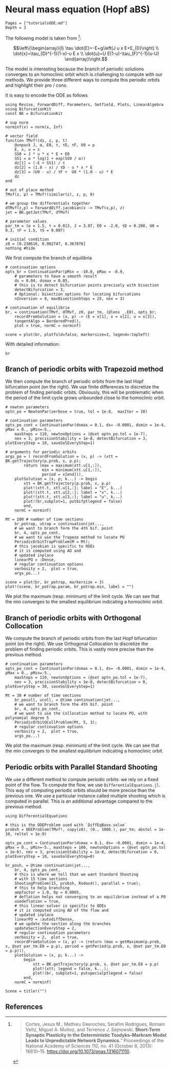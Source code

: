 # Neural mass equation (Hopf aBS)

```@contents
Pages = ["tutorialsODE.md"]
Depth = 3
```

The following model is taken from [^Cortes]:

$$\left\{\begin{array}{l}
\tau \dot{E}=-E+g\left(J u x E+E_{0}\right) \\
\dot{x}=\tau_{D}^{-1}(1-x)-u E x \\
\dot{u}=U E(1-u)-\tau_{F}^{-1}(u-U)
\end{array}\right.$$


The model is interesting because the branch of periodic solutions converges to an homoclinic orbit which is challenging to compute with our methods. We provide three different ways to compute this periodic orbits and highlight their pro / cons.

It is easy to encode the ODE as follows

```@example TUTODE
using Revise, ForwardDiff, Parameters, Setfield, Plots, LinearAlgebra
using BifurcationKit
const BK = BifurcationKit

# sup norm
norminf(x) = norm(x, Inf)

# vector field
function TMvf!(dz, z, p, t)
	@unpack J, α, E0, τ, τD, τF, U0 = p
	E, x, u = z
	SS0 = J * u * x * E + E0
	SS1 = α * log(1 + exp(SS0 / α))
	dz[1] = (-E + SS1) / τ
	dz[2] =	(1.0 - x) / τD - u * x * E
	dz[3] = (U0 - u) / τF +  U0 * (1.0 - u) * E
	dz
end

# out of place method
TMvf(z, p) = TMvf!(similar(z), z, p, 0)

# we group the differentials together
dTMvf(z,p) = ForwardDiff.jacobian(x -> TMvf(x,p), z)
jet = BK.getJet(TMvf, dTMvf)

# parameter values
par_tm = (α = 1.5, τ = 0.013, J = 3.07, E0 = -2.0, τD = 0.200, U0 = 0.3, τF = 1.5, τS = 0.007)

# initial condition
z0 = [0.238616, 0.982747, 0.367876]
nothing #hide
```

We first compute the branch of equilibria

```@example TUTODE
# continuation options
opts_br = ContinuationPar(pMin = -10.0, pMax = -0.9,
	# parameters to have a smooth result
	ds = 0.04, dsmax = 0.05,
	# this is to detect bifurcation points precisely with bisection
	detectBifurcation = 3,
	# Optional: bisection options for locating bifurcations
	nInversion = 8, maxBisectionSteps = 25, nev = 3)

# continuation of equilibria
br, = continuation(TMvf, dTMvf, z0, par_tm, (@lens _.E0), opts_br;
	recordFromSolution = (x, p) -> (E = x[1], x = x[2], u = x[3]),
	tangentAlgo = BorderedPred(),
	plot = true, normC = norminf)

scene = plot(br, plotfold=false, markersize=3, legend=:topleft)
```

With detailed information:

```@example TUTODE
br
```

## Branch of periodic orbits with Trapezoid method

We then compute the branch of periodic orbits from the last Hopf bifurcation point (on the right). We use finite differences to discretize the problem of finding periodic orbits. Obviously, this will be problematic when the period of the limit cycle grows unbounded close to the homoclinic orbit.

```@example TUTODE
# newton parameters
optn_po = NewtonPar(verbose = true, tol = 1e-8,  maxIter = 10)

# continuation parameters
opts_po_cont = ContinuationPar(dsmax = 0.1, ds= -0.0001, dsmin = 1e-4, pMax = 0., pMin=-5.,
	maxSteps = 110, newtonOptions = (@set optn_po.tol = 1e-7),
	nev = 3, precisionStability = 1e-8, detectBifurcation = 3, plotEveryStep = 10, saveSolEveryStep=1)

# arguments for periodic orbits
args_po = (	recordFromSolution = (x, p) -> (xtt = BK.getTrajectory(p.prob, x, p.p);
		return (max = maximum(xtt.u[1,:]),
				min = minimum(xtt.u[1,:]),
				period = x[end])),
	plotSolution = (x, p; k...) -> begin
		xtt = BK.getTrajectory(p.prob, x, p.p)
		plot!(xtt.t, xtt.u[1,:]; label = "E", k...)
		plot!(xtt.t, xtt.u[2,:]; label = "x", k...)
		plot!(xtt.t, xtt.u[3,:]; label = "u", k...)
		plot!(br,subplot=1, putbifptlegend = false)
		end,
	normC = norminf)

Mt = 200 # number of time sections
	br_potrap, utrap = continuation(jet...,
	# we want to branch form the 4th bif. point
	br, 4, opts_po_cont,
	# we want to use the Trapeze method to locate PO
	PeriodicOrbitTrapProblem(M = Mt);
	# this jacobian is specific to ODEs
	# it is computed using AD and
	# updated inplace
	linearPO = :Dense,
	# regular continuation options
	verbosity = 2,	plot = true,
	args_po...)

scene = plot(br, br_potrap, markersize = 3)
plot!(scene, br_potrap.param, br_potrap.min, label = "")
```


We plot the maximum (resp. minimum) of the limit cycle. We can see that the min converges to the smallest equilibrium indicating a homoclinic orbit.

## Branch of periodic orbits with Orthogonal Collocation

We compute the branch of periodic orbits from the last Hopf bifurcation point (on the right). We use Orthogonal Collocation to discretize the problem of finding periodic orbits. This is vastly more precise than the previous method.

```@example TUTODE
# continuation parameters
opts_po_cont = ContinuationPar(dsmax = 0.1, ds= -0.0001, dsmin = 1e-4, pMax = 0., pMin=-5.,
	maxSteps = 110, newtonOptions = (@set optn_po.tol = 1e-7),
	nev = 3, precisionStability = 1e-8, detectBifurcation = 0, plotEveryStep = 30, saveSolEveryStep=1)

Mt = 30 # number of time sections
	br_pocoll, ucoll, = @time continuation(jet...,
	# we want to branch form the 4th bif. point
	br, 4, opts_po_cont,
	# we want to use the Collocation method to locate PO, with polynomial degree 5
	PeriodicOrbitOCollProblem(Mt, 5, 3);
	# regular continuation options
	verbosity = 2,	plot = true,
	args_po...)
```


We plot the maximum (resp. minimum) of the limit cycle. We can see that the min converges to the smallest equilibrium indicating a homoclinic orbit.

## Periodic orbits with Parallel Standard Shooting

We use a different method to compute periodic orbits: we rely on a fixed point of the flow. To compute the flow, we use `DifferentialEquations.jl`. This way of computing periodic orbits should be more precise than the previous one. We use a particular instance called multiple shooting which is computed in parallel. This is an additional advantage compared to the previous method.

```@example TUTODE
using DifferentialEquations

# this is the ODEProblem used with `DiffEqBase.solve`
probsh = ODEProblem(TMvf!, copy(z0), (0., 1000.), par_tm; abstol = 1e-10, reltol = 1e-9)

opts_po_cont = ContinuationPar(dsmax = 0.1, ds= -0.0001, dsmin = 1e-4, pMax = 0., pMin=-5., maxSteps = 100, newtonOptions = (@set optn_po.tol = 1e-6), nev = 3, precisionStability = 1e-8, detectBifurcation = 0, plotEveryStep = 10, saveSolEveryStep=0)

br_posh, = @time continuation(jet...,
	br, 4, opts_po_cont,
	# this is where we tell that we want Standard Shooting
	# with 15 time sections
	ShootingProblem(15, probsh, Rodas4(), parallel = true);
	# this to help branching
	ampfactor = 1.0, δp = 0.0005,
	# deflation helps not converging to an equilibrium instead of a PO
	usedeflation = true,
	# this linear solver is specific to ODEs
	# it is computed using AD of the flow and
	# updated inplace
	linearPO = :autodiffDense,
	# we update the section along the branches
	updateSectionEveryStep = 2,
	# regular continuation parameters
	verbosity = 2,	plot = true,
	recordFromSolution = (x, p) -> (return (max = getMaximum(p.prob, x, @set par_tm.E0 = p.p), period = getPeriod(p.prob, x, @set par_tm.E0 = p.p))),
	plotSolution = (x, p; k...) ->
		begin
			xtt = BK.getTrajectory(p.prob, x, @set par_tm.E0 = p.p)
			plot!(xtt; legend = false, k...);
			plot!(br, subplot=1, putspecialptlegend = false)
		end,
	normC = norminf)

Scene = title!("")
```

## References

[^Cortes]:> Cortes, Jesus M., Mathieu Desroches, Serafim Rodrigues, Romain Veltz, Miguel A. Muñoz, and Terrence J. Sejnowski. **Short-Term Synaptic Plasticity in the Deterministic Tsodyks–Markram Model Leads to Unpredictable Network Dynamics.**” Proceedings of the National Academy of Sciences 110, no. 41 (October 8, 2013): 16610–15. https://doi.org/10.1073/pnas.1316071110.
